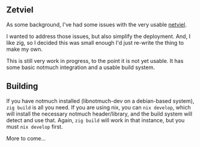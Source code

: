 Zetviel
-------

As some background, I've had some issues with the very usable [netviel](https://github.com/DavidMStraub/netviel).

I wanted to address those issues, but also simplify the deployment. And, I like zig,
so I decided this was small enough I'd just re-write the thing to make my own.

This is still very work in progress, to the point it is not yet usable. It has
some basic notmuch integration and a usable build system.

Building
--------

If you have notmuch installed (libnotmuch-dev on a debian-based system),
`zig build` is all you need. If you are using nix, you can `nix develop`, which
will install the necessary notmuch header/library, and the build system will
detect and use that. Again, `zig build` will work in that instance, but you must
`nix develop` first.

More to come...

